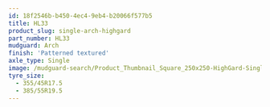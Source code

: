 ```yaml
---
id: 18f2546b-b450-4ec4-9eb4-b20066f577b5
title: HL33
product_slug: single-arch-highgard
part_number: HL33
mudguard: Arch
finish: 'Patterned textured'
axle_type: Single
image: /mudguard-search/Product_Thumbnail_Square_250x250-HighGard-Single-Arch.jpg
tyre_size:
  - 355/45R17.5
  - 385/55R19.5
---
```

